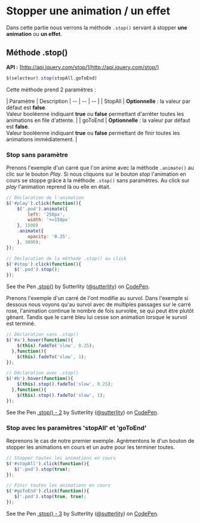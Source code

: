 # Stopper une animation / un effet

Dans cette partie nous verrons la méthode `.stop()` servant à stopper **une animation** ou **un effet**.

## Méthode .stop()

**API :** [http://api.jquery.com/stop/](http://api.jquery.com/stop/)

```js
$(selecteur).stop(stopAll,goToEnd)
```

Cette méthode prend 2 paramètres :

| Paramètre | Description
| -- | -- | -- |
| StopAll | **Optionnelle** : la valeur par défaut est **false**.<br/>Valeur booléenne indiquant **true** ou **false** permettant d'arrêter toutes les animations en file d'attente. |
| goToEnd | **Optionnelle** : la valeur par défaut est **false**.<br/>Valeur booléenne indiquant **true** ou **false** permettant de finir toutes les animations immédiatement. |

### Stop sans paramètre

Prenons l'exemple d'un carré que l'on anime avec la méthode `.animate()` au clic sur le bouton *Play*. Si nous cliquons sur le bouton *stop* l'animation en cours se stoppe grâce à la méthode `.stop()` sans paramètres. Au click sur *play* l'animation reprend là ou elle en était.

```js
// Déclaration de l'animation
$('#play').click(function(){
    $('.pod').animate({
        left: '250px',
        width: '+=150px'
    }, 1500)
    .animate({
        opacity: '0.25',
    }, 3000);
});

// Déclaration de la méthode .stop() au click
$('#stop').click(function(){
   $('.pod').stop();
});
```

<p data-height="200" data-theme-id="7816" data-slug-hash="tdECu" data-default-tab="result" class='codepen'>See the Pen <a href='http://codepen.io/sutterlity/pen/tdECu/'>.stop()</a> by Sutterlity (<a href='http://codepen.io/sutterlity'>@sutterlity</a>) on <a href='http://codepen.io'>CodePen</a>.</p>

Prenons l'exemple d'un carré de l'ont modifie au survol. Dans l'exemple si dessous nous voyons qu'au survol avec de multiples passages sur le carré rose, l'animation continue le nombre de fois survolée, se qui peut être plutôt gênant. Tandis que le carré bleu lui cesse son animation lorsque le survol est terminé.

```js
// Déclaration sans .stop()
$('#a').hover(function(){
    $(this).fadeTo('slow', 0.25);
  },function(){
    $(this).fadeTo('slow', 1);
});

// Déclaration avec .stop()
$('#b').hover(function(){
    $(this).stop().fadeTo('slow', 0.25);
  },function(){
    $(this).stop().fadeTo('slow', 1);
});
```

<p data-height="200" data-theme-id="7816" data-slug-hash="uBGal" data-default-tab="result" class='codepen'>See the Pen <a href='http://codepen.io/sutterlity/pen/uBGal/'>.stop() - 2</a> by Sutterlity (<a href='http://codepen.io/sutterlity'>@sutterlity</a>) on <a href='http://codepen.io'>CodePen</a>.</p>

### Stop avec les paramètres 'stopAll' et 'goToEnd'

Reprenons le cas de notre premier exemple. Agrémentons le d'un bouton de stopper les animations en cours et un autre pour les terminer toutes.

```js
// Stopper toutes les animations en cours
$('#stopAll').click(function(){
   $('.pod').stop(true);
});

// Finir toutes les animations en cours
$('#goToEnd').click(function(){
   $('.pod').stop(true, true);
});
```

<p data-height="200" data-theme-id="7816" data-slug-hash="wmuEt" data-default-tab="result" class='codepen'>See the Pen <a href='http://codepen.io/sutterlity/pen/wmuEt/'>.stop() - 3</a> by Sutterlity (<a href='http://codepen.io/sutterlity'>@sutterlity</a>) on <a href='http://codepen.io'>CodePen</a>.</p>

<script async src="//codepen.io/assets/embed/ei.js"></script>

